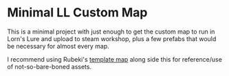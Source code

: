 # Minimal LL Custom Map
This is a minimal project with just enough to get the custom map to run in Lorn's Lure and upload to steam workshop, plus a few prefabs that would be necessary for almost every map.

I recommend using Rubeki's [template map](https://github.com/circlesandlines/LLCustomMapTemplate) along side this for reference/use of not-so-bare-boned assets.
